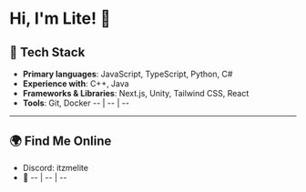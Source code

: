# Hi, I'm Lite! 👋
## 🔨 Tech Stack
- **Primary languages**: JavaScript, TypeScript, Python, C#
- **Experience with**: C++, Java
- **Frameworks & Libraries**: Next.js, Unity, Tailwind CSS, React
- **Tools**: Git, Docker
-- | -- | --

---
## 🌍 Find Me Online
- Discord: itzmelite
- 🤷
-- | -- | --
